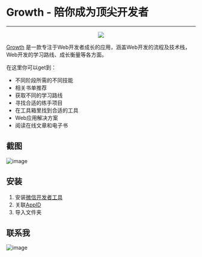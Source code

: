 # Growth - 陪你成为顶尖开发者
---
<p align="center"><img src="http://unclexiao.oschina.io/slash/img/icon.png"></p>

[Growth](https://github.com/phodal/growth) 是一款专注于Web开发者成长的应用，涵盖Web开发的流程及技术栈，Web开发的学习路线、成长衡量等各方面。

在这里你可以get到：

- 不同阶段所需的不同技能
- 相关书单推荐
- 获取不同的学习路线
- 寻找合适的练手项目
- 在工具箱里找到合适的工具
- Web应用解决方案
- 阅读在线文章和电子书

## 截图
![image](http://unclexiao.oschina.io/slash/img/screenshot.png)

## 安装
1. 安装[微信开发者工具](https://mp.weixin.qq.com/debug/wxadoc/dev/devtools/download.html)
2. 关联[AppID](https://mp.weixin.qq.com)
3. 导入文件夹

## 联系我
![image](http://unclexiao.oschina.io/slash/img/unclexiao.jpg)

